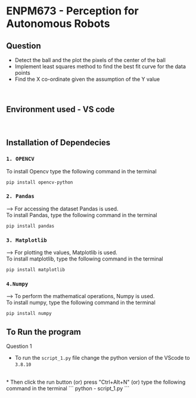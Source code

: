 # ENPM673 - Perception for Autonomous Robots

## Question 
* Detect the ball and the plot the pixels of the center of the ball 
* Implement least squares method to find the best fit curve for the data points
* Find the X co-ordinate given the assumption of the Y value


<br />

## Environment used - VS code

<br />

## Installation of Dependecies

### `1. OPENCV `

To install Opencv type the following command in the terminal

```
pip install opencv-python
```

### `2. Pandas `
--> For accessing the dataset Pandas is used. 
<br />To install Pandas, type the following command in the terminal

```
pip install pandas
```

### `3. Matplotlib`
--> For plotting the values, Matplotlib is used. 
<br />To install matplotlib, type the following command in the terminal


```
pip install matplotlib
```

### `4.Numpy`

--> To perform the mathematical operations, Numpy is used. 
<br />To install numpy, type the following command in the terminal

```
pip install numpy
```

## To Run the program

Question 1
<br />

* To run the `script_1.py` file change the python version of the VScode to `3.8.10` 
<br />
* Then click the run button (or) press "Ctrl+Alt+N" (or) type the following command in the terminal
```
python - script_1.py
```
